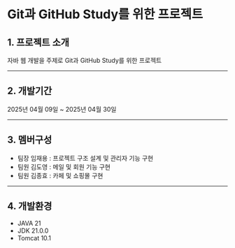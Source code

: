 # Git과 GitHub Study를 위한 프로젝트

## 1. 프로젝트 소개
자바 웹 개발을 주제로 Git과 GitHub Study를 위한 프로젝트
___


## 2. 개발기간
2025년 04월 09일 ~ 2025년 04월 30일
___

## 3. 멤버구성
* 팀장 임재용 : 프로젝트 구조 설계 및 관리자 기능 구현
* 팀원 김도영 : 메일 및 회원 기능 구현
* 팀원 김종효 : 카페 및 쇼핑몰 구현
___

## 4. 개발환경
- JAVA 21
- JDK 21.0.0
- Tomcat 10.1

